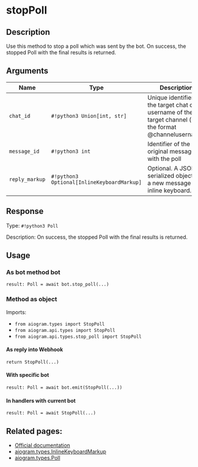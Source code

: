# stopPoll

## Description

Use this method to stop a poll which was sent by the bot. On success, the stopped Poll with the final results is returned.


## Arguments

| Name | Type | Description |
| - | - | - |
| `chat_id` | `#!python3 Union[int, str]` | Unique identifier for the target chat or username of the target channel (in the format @channelusername) |
| `message_id` | `#!python3 int` | Identifier of the original message with the poll |
| `reply_markup` | `#!python3 Optional[InlineKeyboardMarkup]` | Optional. A JSON-serialized object for a new message inline keyboard. |



## Response

Type: `#!python3 Poll`

Description: On success, the stopped Poll with the final results is returned.


## Usage


### As bot method bot

```python3
result: Poll = await bot.stop_poll(...)
```

### Method as object

Imports:

- `from aiogram.types import StopPoll`
- `from aiogram.api.types import StopPoll`
- `from aiogram.api.types.stop_poll import StopPoll`

#### As reply into Webhook
```python3
return StopPoll(...)
```

#### With specific bot
```python3
result: Poll = await bot.emit(StopPoll(...))
```

#### In handlers with current bot
```python3
result: Poll = await StopPoll(...)
```


## Related pages:

- [Official documentation](https://core.telegram.org/bots/api#stoppoll)
- [aiogram.types.InlineKeyboardMarkup](../types/inline_keyboard_markup.md)
- [aiogram.types.Poll](../types/poll.md)
